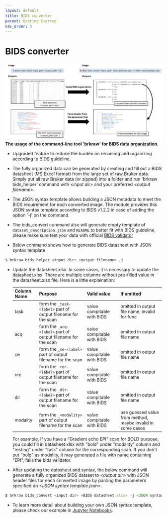 ```yaml
---
layout: default
title: BIDS converter
parent: Getting Started
nav_order: 3
---
```


# BIDS converter
![brkraw bids](../imgs/brkraw_bids.png)
**The usage of the command-line tool 'brkraw' for BIDS data organization.**

- Upgraded feature to reduce the burden on renaming and organizing according to BIDS guideline.
- The fully organized data can be generated by creating and fill out a BIDS datasheet 
(MS Excel format) from the large set of raw Bruker data. Simply put all raw Bruker data (or zipped) into a folder and
run 'brkraw bids_helper' command with *\<input dir\>* and your preferred *\<output filename\>*.
- The JSON syntax template allows building a JSON metadata to meet the BIDS requirement for each converted image. The 
module provides this JSON syntax template according to BIDS v1.2.2 in case of adding the option '-j' on the command.
- The bids_convert command also will generate empty template of `dataset_description.json` and `README` to better fit
with BIDS guideline, please make sure test your data with official 
[BIDS validator](https://bids-standard.github.io/bids-validator/)

- Below command shows how to generate BIDS datasheet with JSON syntax template

```js
$ brkraw bids_helper <input dir> <output filename> -j
```

- Update the datasheet.xlsx. In some cases, it is necessary to update the datasheet.xlsx. There are multiple columns without 
pre-filled value in the datasheet.xlsx file. Here is a little explaination:  

  | Column Name | Purpose | Valid value | If omitted |
  | --- | --- | --- | --- |
  | task  | form the `_task-<label>` part of output filename for the scan | value compitable with BIDS | omitted in output file name, invalid for func |
  | acq  | form the `_acq-<label>` part of output filename for the scan | value compitable with BIDS | omitted in output file name |
  | ce  | form the `_ce-<label>` part of output filename for the scan | value compitable with BIDS | omitted in output file name |
  | rec  | form the `_rec-<label>` part of output filename for the scan | value compitable with BIDS | omitted in output file name |
  | dir  | form the `_dir-<label>` part of output filename for the scan | value compitable with BIDS | omitted in output file name |
  | modality  | form the `_<modality>` part of output filename for the scan | value compitable with BIDS | use guessed value from method, maybe invalid in some cases |  
  
  For example, if you have a “Gradient echo EPI” scan for BOLD purpose, you could fill in datasheet.xlsx 
  with "bold" under "modality" column and "resting" under "task" column for the corresponding scan.
  If you don't put "bold" as modality, it may generated a file with name containing "EPI", fails the bids validator. 

- After updating the datasheet and syntax, the below command will generate a fully organized BIDS dataset 
to *\<output dir\>* with JSON header files for each converted image by parsing the parameters specified on 
*\<JSON syntax template.json\>*.

```js
$ brkraw bids_convert <input dir> <BIDS datasheet.xlsx> -j <JSON syntax template.json> -o <output dir>
```

- To learn more detail about building your own JSON syntax template, please check our example in
[Jupyter Notebooks](https://github.com/brkraw/bruker/blob/master/examples/BrkRaw_PythonAPI.ipynb).